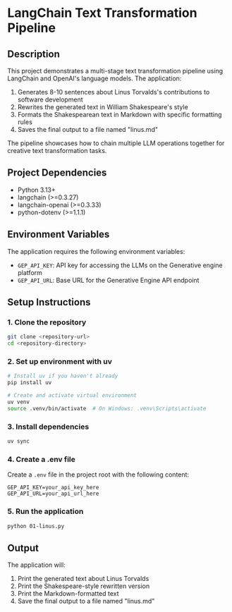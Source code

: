 # LangChain Text Transformation Pipeline

## Description

This project demonstrates a multi-stage text transformation pipeline using LangChain and OpenAI's language models. The application:

1. Generates 8-10 sentences about Linus Torvalds's contributions to software development
2. Rewrites the generated text in William Shakespeare's style
3. Formats the Shakespearean text in Markdown with specific formatting rules
4. Saves the final output to a file named "linus.md"

The pipeline showcases how to chain multiple LLM operations together for creative text transformation tasks.

## Project Dependencies

- Python 3.13+
- langchain (>=0.3.27)
- langchain-openai (>=0.3.33)
- python-dotenv (>=1.1.1)

## Environment Variables

The application requires the following environment variables:

- `GEP_API_KEY`: API key for accessing the LLMs on the Generative engine platform
- `GEP_API_URL`: Base URL for the Generative Engine API endpoint

## Setup Instructions

### 1. Clone the repository

```bash
git clone <repository-url>
cd <repository-directory>
```

### 2. Set up environment with uv

```bash
# Install uv if you haven't already
pip install uv

# Create and activate virtual environment
uv venv
source .venv/bin/activate  # On Windows: .venv\Scripts\activate
```

### 3. Install dependencies

```bash
uv sync
```

### 4. Create a .env file

Create a `.env` file in the project root with the following content:

```
GEP_API_KEY=your_api_key_here
GEP_API_URL=your_api_url_here
```

### 5. Run the application

```bash
python 01-linus.py
```

## Output

The application will:
1. Print the generated text about Linus Torvalds
2. Print the Shakespeare-style rewritten version
3. Print the Markdown-formatted text
4. Save the final output to a file named "linus.md"
